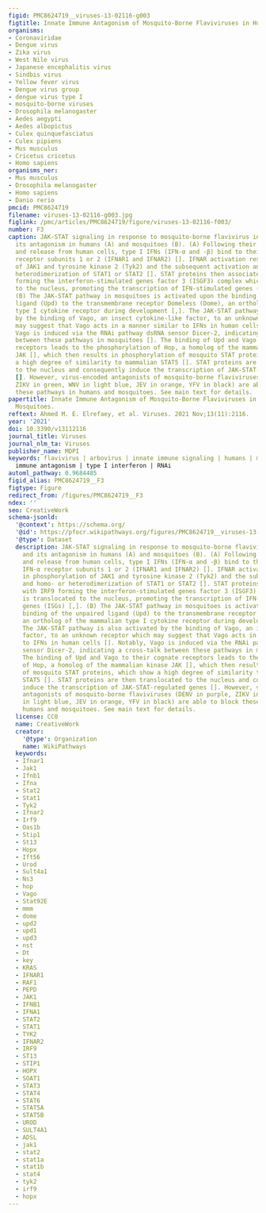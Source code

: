 ```yaml
---
figid: PMC8624719__viruses-13-02116-g003
figtitle: Innate Immune Antagonism of Mosquito-Borne Flaviviruses in Humans and Mosquitoes
organisms:
- Coronaviridae
- Dengue virus
- Zika virus
- West Nile virus
- Japanese encephalitis virus
- Sindbis virus
- Yellow fever virus
- Dengue virus group
- dengue virus type I
- mosquito-borne viruses
- Drosophila melanogaster
- Aedes aegypti
- Aedes albopictus
- Culex quinquefasciatus
- Culex pipiens
- Mus musculus
- Cricetus cricetus
- Homo sapiens
organisms_ner:
- Mus musculus
- Drosophila melanogaster
- Homo sapiens
- Danio rerio
pmcid: PMC8624719
filename: viruses-13-02116-g003.jpg
figlink: /pmc/articles/PMC8624719/figure/viruses-13-02116-f003/
number: F3
caption: JAK-STAT signaling in response to mosquito-borne flavivirus infection and
  its antagonism in humans (A) and mosquitoes (B). (A) Following their production
  and release from human cells, type I IFNs (IFN-α and -β) bind to their cognate IFN-α
  receptor subunits 1 or 2 (IFNAR1 and IFNAR2) []. IFNAR activation results in phosphorylation
  of JAK1 and tyrosine kinase 2 (Tyk2) and the subsequent activation and homo- or
  heterodimerization of STAT1 or STAT2 []. STAT proteins then associate with IRF9
  forming the interferon-stimulated genes factor 3 (ISGF3) complex which is translocated
  to the nucleus, promoting the transcription of IFN-stimulated genes (ISGs) [,].
  (B) The JAK-STAT pathway in mosquitoes is activated upon the binding of the unpaired
  ligand (Upd) to the transmembrane receptor Domeless (Dome), an ortholog of the mammalian
  type I cytokine receptor during development [,]. The JAK-STAT pathway is also activated
  by the binding of Vago, an insect cytokine-like factor, to an unknown receptor which
  may suggest that Vago acts in a manner similar to IFNs in human cells []. Notably,
  Vago is induced via the RNAi pathway dsRNA sensor Dicer-2, indicating a cross-talk
  between these pathways in mosquitoes []. The binding of Upd and Vago to their cognate
  receptors leads to the phosphorylation of Hop, a homolog of the mammalian kinase
  JAK [], which then results in phosphorylation of mosquito STAT proteins, which show
  a high degree of similarity to mammalian STAT5 []. STAT proteins are then translocated
  to the nucleus and consequently induce the transcription of JAK-STAT-regulated genes
  []. However, virus-encoded antagonists of mosquito-borne flaviviruses (DENV in purple,
  ZIKV in green, WNV in light blue, JEV in orange, YFV in black) are able to block
  these pathways in humans and mosquitoes. See main text for details.
papertitle: Innate Immune Antagonism of Mosquito-Borne Flaviviruses in Humans and
  Mosquitoes.
reftext: Ahmed M. E. Elrefaey, et al. Viruses. 2021 Nov;13(11):2116.
year: '2021'
doi: 10.3390/v13112116
journal_title: Viruses
journal_nlm_ta: Viruses
publisher_name: MDPI
keywords: flavivirus | arbovirus | innate immune signaling | humans | mosquitoes |
  immune antagonism | type I interferon | RNAi
automl_pathway: 0.9684485
figid_alias: PMC8624719__F3
figtype: Figure
redirect_from: /figures/PMC8624719__F3
ndex: ''
seo: CreativeWork
schema-jsonld:
  '@context': https://schema.org/
  '@id': https://pfocr.wikipathways.org/figures/PMC8624719__viruses-13-02116-g003.html
  '@type': Dataset
  description: JAK-STAT signaling in response to mosquito-borne flavivirus infection
    and its antagonism in humans (A) and mosquitoes (B). (A) Following their production
    and release from human cells, type I IFNs (IFN-α and -β) bind to their cognate
    IFN-α receptor subunits 1 or 2 (IFNAR1 and IFNAR2) []. IFNAR activation results
    in phosphorylation of JAK1 and tyrosine kinase 2 (Tyk2) and the subsequent activation
    and homo- or heterodimerization of STAT1 or STAT2 []. STAT proteins then associate
    with IRF9 forming the interferon-stimulated genes factor 3 (ISGF3) complex which
    is translocated to the nucleus, promoting the transcription of IFN-stimulated
    genes (ISGs) [,]. (B) The JAK-STAT pathway in mosquitoes is activated upon the
    binding of the unpaired ligand (Upd) to the transmembrane receptor Domeless (Dome),
    an ortholog of the mammalian type I cytokine receptor during development [,].
    The JAK-STAT pathway is also activated by the binding of Vago, an insect cytokine-like
    factor, to an unknown receptor which may suggest that Vago acts in a manner similar
    to IFNs in human cells []. Notably, Vago is induced via the RNAi pathway dsRNA
    sensor Dicer-2, indicating a cross-talk between these pathways in mosquitoes [].
    The binding of Upd and Vago to their cognate receptors leads to the phosphorylation
    of Hop, a homolog of the mammalian kinase JAK [], which then results in phosphorylation
    of mosquito STAT proteins, which show a high degree of similarity to mammalian
    STAT5 []. STAT proteins are then translocated to the nucleus and consequently
    induce the transcription of JAK-STAT-regulated genes []. However, virus-encoded
    antagonists of mosquito-borne flaviviruses (DENV in purple, ZIKV in green, WNV
    in light blue, JEV in orange, YFV in black) are able to block these pathways in
    humans and mosquitoes. See main text for details.
  license: CC0
  name: CreativeWork
  creator:
    '@type': Organization
    name: WikiPathways
  keywords:
  - Ifnar1
  - Jak1
  - Ifnb1
  - Ifna
  - Stat2
  - Stat1
  - Tyk2
  - Ifnar2
  - Irf9
  - Oas1b
  - Stip1
  - St13
  - Hopx
  - Ift56
  - Urod
  - Sult4a1
  - Ns3
  - hop
  - Vago
  - Stat92E
  - mmm
  - dome
  - upd2
  - upd1
  - upd3
  - nst
  - Dt
  - key
  - KRAS
  - IFNAR1
  - RAF1
  - PEPD
  - JAK1
  - IFNB1
  - IFNA1
  - STAT2
  - STAT1
  - TYK2
  - IFNAR2
  - IRF9
  - ST13
  - STIP1
  - HOPX
  - SOAT1
  - STAT3
  - STAT4
  - STAT6
  - STAT5A
  - STAT5B
  - UROD
  - SULT4A1
  - ADSL
  - jak1
  - stat2
  - stat1a
  - stat1b
  - stat4
  - tyk2
  - irf9
  - hopx
---
```

